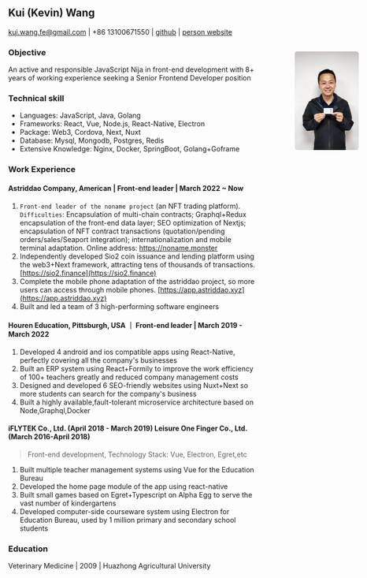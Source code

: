 ## Kui (Kevin) Wang

<img src="../profile1.jpeg" height="200px" width="130px" style="position:absolute;right:20px;top:170px;border-radius:5px;object-fit:cover">

kui.wang.fe@gmail.com | +86 13100671550 | [github](http://github.com/wangkui1991) | [person website](https://www.dadafastrun.com)

### Objective

An active and responsible JavaScript Nija in front-end development with 8+ years of working experience seeking a Senior Frontend Developer position

### Technical skill

- Languages: JavaScript, Java, Golang
- Frameworks: React, Vue, Node.js, React-Native, Electron
- Package: Web3, Cordova, Next, Nuxt
- Database: Mysql, Mongodb, Postgres, Redis
- Extensive Knowledge: Nginx, Docker, SpringBoot, Golang+Goframe

### Work Experience

#### Astriddao Company, American | Front-end leader | March 2022 ~ Now

1. `Front-end leader of the noname project` (an NFT trading platform). `Difficulties`: Encapsulation of multi-chain contracts; Graphql+Redux encapsulation of the front-end data layer; SEO optimization of Nextjs; encapsulation of NFT contract transactions (quotation/pending orders/sales/Seaport integration); internationalization and mobile terminal adaptation. Online address: https://noname.monster
2. Independently developed Sio2 coin issuance and lending platform using the web3+Next framework, attracting tens of thousands of transactions. [https://sio2.finance](https://sio2.finance)
3. Complete the mobile phone adaptation of the astriddao project, so more users can access through mobile phones. [https://app.astriddao.xyz](https://app.astriddao.xyz)
4. Built and led a team of 3 high-performing software engineers

#### Houren Education, Pittsburgh, USA ｜ Front-end leader | March 2019 - March 2022

1. Developed 4 android and ios compatible apps using React-Native, perfectly covering all the company's businesses
2. Built an ERP system using React+Formily to improve the work efficiency of 100+ teachers greatly and reduced company management costs
3. Designed and developed 6 SEO-friendly websites using Nuxt+Next so more students can search for the company's business
4. Built a highly available,fault-tolerant microservice architecture based on Node,Graphql,Docker

#### iFLYTEK Co., Ltd. (April 2018 - March 2019) Leisure One Finger Co., Ltd. (March 2016-April 2018)

> Front-end development, Technology Stack: Vue, Electron, Egret,etc

1. Built multiple teacher management systems using Vue for the Education Bureau
2. Developed the home page module of the app using react-native
3. Built small games based on Egret+Typescript on Alpha Egg to serve the vast number of kindergartens
4. Developed computer-side courseware system using Electron for Education Bureau, used by 1 million primary and secondary school students

### Education

Veterinary Medicine | 2009 | Huazhong Agricultural University
